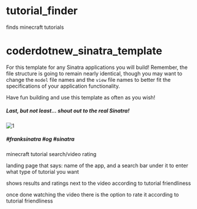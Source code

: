# tutorial_finder
finds minecraft tutorials

# coderdotnew_sinatra_template
For this template for any Sinatra applications you will build! Remember, the file structure is going to remain nearly identical, though you may want to change the `model` file names and the `view` file names to better fit the specifications of your application functionality.

Have fun building and use this template as often as you wish!  

##### Last, but not least... shout out to the real Sinatra!  
![1](http://i.imgur.com/sajVKhr.gif)    
##### #franksinatra #og #sinatra


minecraft tutorial search/video rating

landing page that says:
name of the app, and a search bar under it to enter what type of tutorial you want

shows results and ratings next to the video according to tutorial friendliness

once done watching the video there is the option to rate it according to tutorial friendliness